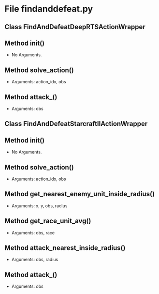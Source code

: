 # File findanddefeat.py

## Class FindAndDefeatDeepRTSActionWrapper

## Method __init__()

* No Arguments.

## Method solve_action()

* Arguments: action_idx, obs

## Method attack_()

* Arguments: obs

## Class FindAndDefeatStarcraftIIActionWrapper

## Method __init__()

* No Arguments.

## Method solve_action()

* Arguments: action_idx, obs

## Method get_nearest_enemy_unit_inside_radius()

* Arguments: x, y, obs, radius

## Method get_race_unit_avg()

* Arguments: obs, race

## Method attack_nearest_inside_radius()

* Arguments: obs, radius

## Method attack_()

* Arguments: obs

